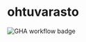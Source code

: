# ohtuvarasto

![GHA workflow badge](https://github.com/iw545/ohtuvarasto/actions/workflows/main.yml/badge.svg)
